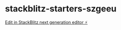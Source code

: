 # stackblitz-starters-szgeeu

[Edit in StackBlitz next generation editor ⚡️](https://stackblitz.com/~/github.com/Gringo123337/stackblitz-starters-szgeeu)